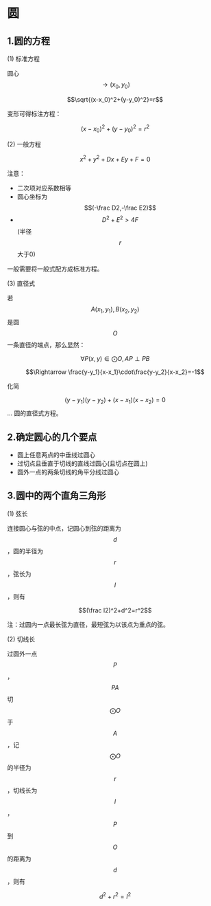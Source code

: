 # 圆

## 1.圆的方程

(1) 标准方程

圆心 $$\to (x_0,y_0)$$

$$\sqrt{(x-x_0)^2+(y-y_0)^2}=r$$

变形可得标注方程：

$$(x-x_0)^2+(y-y_0)^2=r^2$$ 

(2) 一般方程

$$x^2+y^2+Dx+Ey+F=0$$

注意：

* 二次项对应系数相等
* 圆心坐标为 $$(-\frac D2,-\frac E2)$$
* $$D^2+E^2>4F$$ (半径 $$r$$ 大于0)

一般需要将一般式配方成标准方程。

(3) 直径式

若 $$A(x_1,y_1),B(x_2,y_2)$$ 是圆 $$O$$ 一条直径的端点，那么显然：

$$\forall P(x,y)\in\bigodot O,AP\perp PB$$

$$\Rightarrow \frac{y-y_1}{x-x_1}\cdot\frac{y-y_2}{x-x_2}=-1$$

化简

$$(y-y_1)(y-y_2)+(x-x_1)(x-x_2)=0$$ ... 圆的直径式方程。

## 2.确定圆心的几个要点

* 圆上任意两点的中垂线过圆心
* 过切点且垂直于切线的直线过圆心(且切点在圆上)
* 圆外一点的两条切线的角平分线过圆心

## 3.圆中的两个直角三角形

(1) 弦长

连接圆心与弦的中点，记圆心到弦的距离为 $$d$$ ，圆的半径为 $$r$$ ，弦长为 $$l$$ ，则有

$$(\frac l2)^2+d^2=r^2$$

注：过圆内一点最长弦为直径，最短弦为以该点为重点的弦。

(2) 切线长

过圆外一点 $$P$$ ，$$PA$$ 切 $$\bigodot O$$ 于 $$A$$ ，记 $$\bigodot O$$ 的半径为 $$r$$ ，切线长为 $$l$$ ，$$P$$ 到 $$O$$ 的距离为 $$d$$ ，则有

$$d^2+r^2=l^2$$